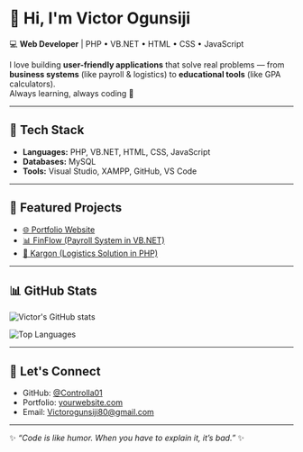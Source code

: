 # 👋 Hi, I'm Victor Ogunsiji

💻 **Web Developer** | PHP • VB.NET • HTML • CSS • JavaScript  

I love building **user-friendly applications** that solve real problems — from **business systems** (like payroll & logistics) to **educational tools** (like GPA calculators).  
Always learning, always coding 🚀  

---

## 🔧 Tech Stack
- **Languages:** PHP, VB.NET, HTML, CSS, JavaScript  
- **Databases:** MySQL  
- **Tools:** Visual Studio, XAMPP, GitHub, VS Code  

---

## 📌 Featured Projects
- [🌐 Portfolio Website](https://github.com/Controlla01/port-folio-website)  
- [📊 FinFlow (Payroll System in VB.NET)](https://github.com/Controlla01/finflow)  
- [🚚 Kargon (Logistics Solution in PHP)](https://github.com/Controlla01/kargon)  

---

## 📊 GitHub Stats
![Victor's GitHub stats](https://github-readme-stats.vercel.app/api?username=Controlla01&show_icons=true&theme=tokyonight)  

![Top Languages](https://github-readme-stats.vercel.app/api/top-langs/?username=Controlla01&layout=compact&theme=tokyonight)  

---

## 🤝 Let's Connect
- GitHub: [@Controlla01](https://github.com/Controlla01)  
- Portfolio: [yourwebsite.com](https://yourwebsite.com)  
- Email: Victorogunsiji80@gmail.com

---
✨ _“Code is like humor. When you have to explain it, it’s bad.”_ ✨
